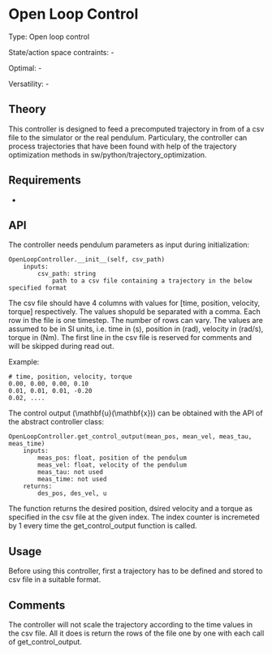 #  Open Loop Control #

Type: Open loop control

State/action space contraints: -

Optimal: -

Versatility: -

## Theory #

This controller is designed to feed a precomputed trajectory
 in from of a csv file to the simulator or the real pendulum. Particulary, the controller can process trajectories that have been found with help of the trajectory optimization methods in sw/python/trajectory_optimization.

## Requirements #

-

## API

The controller needs pendulum parameters as input during initialization:

    OpenLoopController.__init__(self, csv_path)
        inputs:
            csv_path: string
                path to a csv file containing a trajectory in the below specified format

The csv file should have 4 columns with values for [time, position, velocity, torque] respectively. The values shopuld be separated with a comma. Each row in the file is one timestep. The number of rows can vary.
The values are assumed to be in SI units, i.e. time in \(s\), position in \(rad\), velocity in \(rad/s\), torque in \(Nm\).
The first line in the csv file is reserved for comments and will be skipped during read out.

Example:

    # time, position, velocity, torque
    0.00, 0.00, 0.00, 0.10
    0.01, 0.01, 0.01, -0.20
    0.02, ....

The control output \(\mathbf{u}(\mathbf{x})\) can be obtained with the API of the abstract controller class:

    OpenLoopController.get_control_output(mean_pos, mean_vel, meas_tau, meas_time)
        inputs:
            meas_pos: float, position of the pendulum
            meas_vel: float, velocity of the pendulum
            meas_tau: not used
            meas_time: not used
        returns:
            des_pos, des_vel, u

The function returns the desired position, dsired velocity and a torque as specified in the csv file at the given index. The index counter is incremeted by 1 every time the get_control_output function is called.

## Usage #

Before using this controller, first a trajectory has to be defined
and stored to csv file in a suitable format.

## Comments

The controller will not scale the trajectory according to the time values in the csv file. All it does is return the rows of the file one by one with each call of get_control_output.

